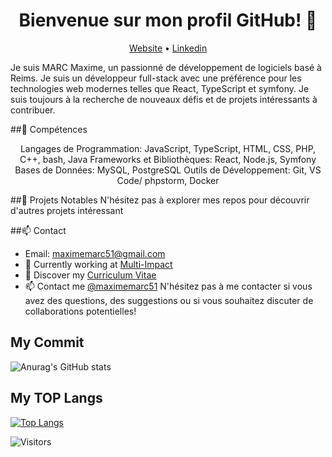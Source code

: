 <h1 align="center">Bienvenue sur mon profil GitHub! 👋</h1>

<p align="center">
  <a href="https://www.maximemarc.com/">Website</a> •
  <a href="https://www.linkedin.com/in/maximemarc51">Linkedin</a>
</p>

Je suis MARC Maxime, un passionné de développement de logiciels basé à Reims. Je suis un développeur full-stack avec une préférence pour les technologies web modernes telles que React, TypeScript et symfony. Je suis toujours à la recherche de nouveaux défis et de projets intéressants à contribuer.

##🚀 Compétences
<p align="center">
  Langages de Programmation: JavaScript, TypeScript, HTML, CSS, PHP, C++, bash, Java
  Frameworks et Bibliothèques: React, Node.js, Symfony
  Bases de Données: MySQL, PostgreSQL
  Outils de Développement: Git, VS Code/ phpstorm, Docker
</p>
##🔭 Projets Notables
N'hésitez pas à explorer mes repos pour découvrir d'autres projets intéressant

##📫 Contact
* Email: maximemarc51@gmail.com
* 💼 Currently working at [Multi-Impact](https://www.multi-impact.com/) <br/>
* 🔖 Discover my [Curriculum Vitae](maximemarc.com/cv)<br/>
* 📫 Contact me [@maximemarc51](maximemarc.com/contact)
N'hésitez pas à me contacter si vous avez des questions, des suggestions ou si vous souhaitez discuter de collaborations potentielles!

## My Commit

![Anurag's GitHub stats](https://github-readme-stats.vercel.app/api?username=maximemarc&show_icons=true&theme=radical)


## My TOP Langs

[![Top Langs](https://github-readme-stats.vercel.app/api/top-langs/?username=maximemarc&langs_count=8)](https://github.com/anuraghazra/github-readme-stats)



![Visitors](https://visitor-badge.laobi.icu/badge?page_id=maximemarc.maximemarc)
